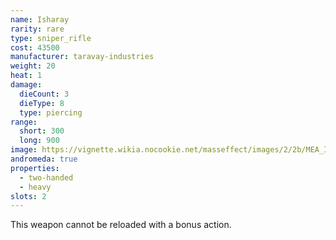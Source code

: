 ```yaml
---
name: Isharay
rarity: rare
type: sniper_rifle
cost: 43500
manufacturer: taravay-industries
weight: 20
heat: 1
damage:
  dieCount: 3
  dieType: 8
  type: piercing
range:
  short: 300
  long: 900
image: https://vignette.wikia.nocookie.net/masseffect/images/2/2b/MEA_Isharay_MP.png/revision/latest?cb=20180602003240
andromeda: true
properties:
  - two-handed
  - heavy
slots: 2
---
```

This weapon cannot be reloaded with a bonus action.